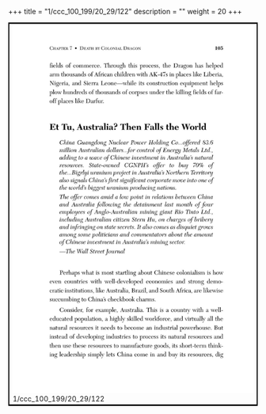 +++
title = "1/ccc_100_199/20_29/122"
description = ""
weight = 20
+++

<table style="border:2px solid black;max-width:800px;max-height:800px;" 
><tr><td><img class="center-fit-jpg"
src="/jpg_/out_jpg_dbc_122.jpg"  >1/ccc_100_199/20_29/122</img></td></tr></table>